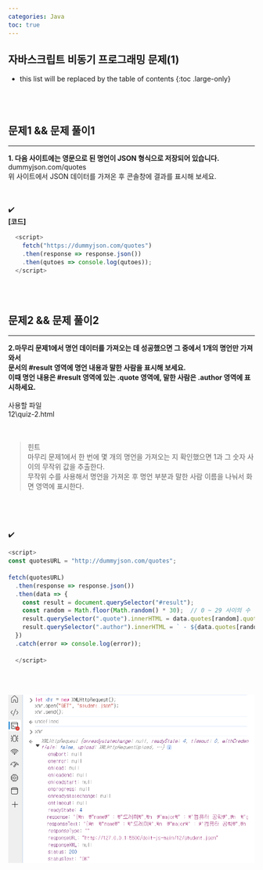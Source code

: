 ```yaml
---
categories: Java
toc: true
---
```


## 자바스크립트 비동기 프로그래밍 문제(1)
* this list will be replaced by the table of contents
{:toc .large-only}
  <br> 
  <br>
  <br>
  <br>

## 문제1 && 문제 풀이1
___
**1. 다음 사이트에는 영문으로 된 명언이 JSON 형식으로 저장되어 있습니다.** 
<br>
dummyjson.com/quotes
<br>
위 사이트에서 JSON 데이터를 가져온 후 콘솔창에 결과를 표시해 보세요.
<br>
<br>
<br>

✔️
<br>
**[코드]**
<br>

```js
  <script>
    fetch("https://dummyjson.com/quotes")
    .then(response => response.json())
    .then(qutoes => console.log(qutoes));
  </script>
```
<br>
<br>

## 문제2 && 문제 풀이2
___
**2.마무리 문제1에서 명언 데이터를 가져오는 데 성공했으면 그 중에서 1개의 명언만 가져와서** <br>
**문서의 #result 영역에 명언 내용과 말한 사람을 표시해 보세요.** <br>
**이때 명언 내용은 #result 영역에 있는 .quote 영역에, 말한 사람은 .author 영역에 표시하세요.** <br>
<br>
사용할 파일
<br>
12\quiz-2.html  
<br>
<br>
>힌트 <br>
>마무리 문제1에서 한 번에 몇 개의 명언을 가져오는 지 확인했으면 1과 그 숫자 사이의 무작위 값을 추출한다. <br>
>무작위 수를 사용해서 명언을 가져온 후 명언 부분과 말한 사람 이름을 나눠서 화면 영역에 표시한다. <br>

<br>
<br>
<br>

✔️
<br>
```js
<script>
const quotesURL = "http://dummyjson.com/quotes";

fetch(quotesURL)
  .then(response => response.json())
  .then(data => {
    const result = document.querySelector("#result");
    const random = Math.floor(Math.random() * 30);  // 0 ~ 29 사이의 수
    result.querySelector(".quote").innerHTML = data.quotes[random].quote;
    result.querySelector(".author").innerHTML = ` - ${data.quotes[random].author}`;
  })
  .catch(error => console.log(error));
    
  </script>
```
<br>
<br>

![첨부1](https://github.com/YuiLoong/YuiLoong.github.io/blob/master/assets/img/0423_1.png?raw=true)


<br>
<br>

